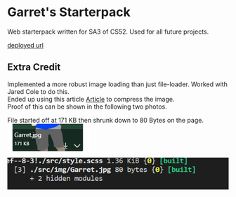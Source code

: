 # Garret's Starterpack

Web starterpack written for SA3 of CS52. Used for all future projects.

[deployed url](http://http://garrets-starterpack.surge.sh/)

## Extra Credit

Implemented a more robust image loading than just file-loader. Worked with Jared Cole to do this.  
Ended up using this article [Article](https://iamakulov.com/notes/optimize-images-webpack/) to compress the image.  
Proof of this can be shown in the following two photos.

File started off at 171 KB then shrunk down to 80 Bytes on the page.  
<img src="src\ss\compproof.PNG">  
<img src="src\ss\press.PNG">  

